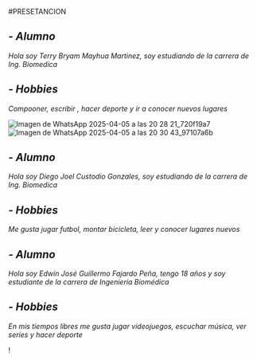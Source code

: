 #PRESETANCION

## ***- Alumno***
*Hola soy Terry Bryam Mayhua Martinez, soy estudiando de la carrera de Ing. Biomedica*

## ***- Hobbies*** 
*Compooner, escribir , hacer deporte y ir a conocer nuevos lugares*

![Imagen de WhatsApp 2025-04-05 a las 20 28 21_720f19a7](https://github.com/user-attachments/assets/6a89dbe1-de0d-462e-8d29-50a7132787eb)![Imagen de WhatsApp 2025-04-05 a las 20 30 43_97107a6b](https://github.com/user-attachments/assets/2f4428fb-1773-4388-b9c1-b1a427ca1351)

## ***- Alumno***
*Hola soy Diego Joel Custodio Gonzales, soy estudiando de la carrera de Ing. Biomedica*

## ***- Hobbies*** 
*Me gusta jugar futbol, montar bicicleta, leer y conocer lugares nuevos*

## ***- Alumno***
*Hola soy Edwin José Guillermo Fajardo Peña, tengo 18 años y soy estudiante de la carrera de Ingeniería Biomédica*

## ***- Hobbies*** 
*En mis tiempos libres me gusta jugar videojuegos, escuchar música, ver series y hacer deporte*

!
